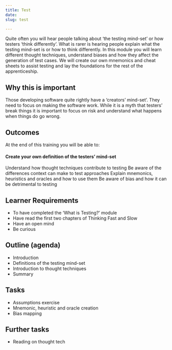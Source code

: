 ```yaml
---
title: Test
date: 
slug: test

---
```

Quite often you will hear people talking about ‘the testing mind-set’ or how testers ‘think differently’. What is rarer is hearing people explain what the testing mind-set is or how to think differently. In this module you will learn different thought techniques, understand biases and how they affect the generation of test cases. We will create our own mnemonics and cheat sheets to assist testing and lay the foundations for the rest of the apprenticeship.

## Why this is important

Those developing software quite rightly have a ‘creators’ mind-set’. They need to focus on making the software work. While it is a myth that testers’ break things it is important to focus on risk and understand what happens when things do go wrong.

## Outcomes

At the end of this training you will be able to:

#### Create your own definition of the testers’ mind-set

Understand how thought techniques contribute to testing Be aware of the differences context can make to test approaches Explain mnemonics, heuristics and oracles and how to use them Be aware of bias and how it can be detrimental to testing

## Learner Requirements

* To have completed the ‘What is Testing?’ module
* Have read the first two chapters of Thinking Fast and Slow
* Have an open mind
* Be curious

## Outline (agenda)

* Introduction
* Definitions of the testing mind-set
* Introduction to thought techniques
* Summary

## Tasks

* Assumptions exercise
* Mnemonic, heuristic and oracle creation
* Bias mapping

## Further tasks

* Reading on thought tech
